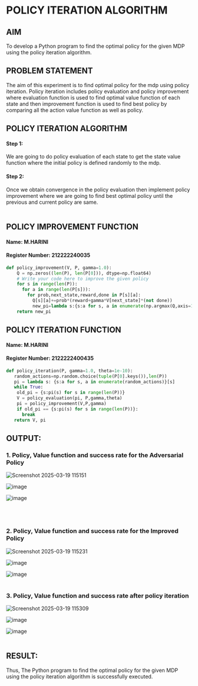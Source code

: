 # POLICY ITERATION ALGORITHM

## AIM
To develop a Python program to find the optimal policy for the given MDP using the policy iteration algorithm.

## PROBLEM STATEMENT
The aim of this experiment is to find optimal policy for the mdp using policy iteration. Policy iteration includes policy evaluation and policy improvement where evaluation function is used to find optimal value function of each state and then improvement function is used to find best policy by comparing all the action value function as well as policy.

## POLICY ITERATION ALGORITHM
#### Step 1:
We are going to do policy evaluation of each state to get the state value function where the initial policy is defined randomly to the mdp.

#### Step 2:
Once we obtain convergence in the policy evaluation then implement policy improvement where we are going to find best optimal policy until the previous and current policy are same.
</br>
</br>

## POLICY IMPROVEMENT FUNCTION
#### Name: M.HARINI
#### Register Number: 212222240035
```python
def policy_improvement(V, P, gamma=1.0):
    Q = np.zeros((len(P), len(P[0])), dtype=np.float64)
    # Write your code here to improve the given policy
    for s in range(len(P)):
      for a in range(len(P[s])):
        for prob,next_state,reward,done in P[s][a]:
          Q[s][a]+=prob*(reward+gamma*V[next_state]*(not done))
          new_pi=lambda s:{s:a for s, a in enumerate(np.argmax(Q,axis=1))}[s]
    return new_pi
```
## POLICY ITERATION FUNCTION
#### Name: M.HARINI
#### Register Number: 2122222400435
```python
def policy_iteration(P, gamma=1.0, theta=1e-10):
   random_actions=np.random.choice(tuple(P[0].keys()),len(P))
   pi = lambda s: {s:a for s, a in enumerate(random_actions)}[s]
   while True:
    old_pi = {s:pi(s) for s in range(len(P))}
    V = policy_evaluation(pi, P,gamma,theta)
    pi = policy_improvement(V,P,gamma)
    if old_pi == {s:pi(s) for s in range(len(P))}:
      break
   return V, pi
```

## OUTPUT:
### 1. Policy, Value function and success rate for the Adversarial Policy
![Screenshot 2025-03-19 115151](https://github.com/user-attachments/assets/e5f72271-df6e-4ce2-b1a6-7d9b930d6e78)

![image](https://github.com/user-attachments/assets/3dcf9e69-d879-4134-98a2-f9db406026b0)

![image](https://github.com/user-attachments/assets/097c2a39-4d66-4f18-ac1f-636fd778b256)

</br>
</br>

### 2. Policy, Value function and success rate for the Improved Policy
![Screenshot 2025-03-19 115231](https://github.com/user-attachments/assets/9ffd5ccf-68f3-45d0-bac4-02c105689373)

![image](https://github.com/user-attachments/assets/e1327365-2462-4d3a-9bcb-0630c61534af)

![image](https://github.com/user-attachments/assets/f465929d-117e-49b8-b833-dc92e126c989)
</br>
</br>

### 3. Policy, Value function and success rate after policy iteration
![Screenshot 2025-03-19 115309](https://github.com/user-attachments/assets/7cacee97-bc0a-4839-9807-c88b165441d1)

![image](https://github.com/user-attachments/assets/6cada0fb-9fa6-4061-8da0-f498574e1c1d)

![image](https://github.com/user-attachments/assets/30448506-c6a2-4fc4-911d-8b541256bb29)
</br>
</br>

## RESULT:
Thus, The Python program to find the optimal policy for the given MDP using the policy iteration algorithm is successfully executed.
